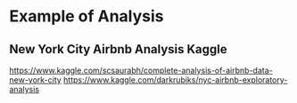 # Example of Analysis



## New York City Airbnb Analysis Kaggle

https://www.kaggle.com/scsaurabh/complete-analysis-of-airbnb-data-new-york-city
https://www.kaggle.com/darkrubiks/nyc-airbnb-exploratory-analysis

